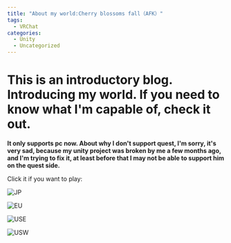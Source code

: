 ```yaml
---
title: "About my world:Cherry blossoms fall（AFK）"
tags: 
  - VRChat
categories:
  - Unity
  - Uncategorized
---
```


# This is an introductory blog. Introducing my world. If you need to know what I'm capable of, check it out.

**It only supports pc now. About why I don't support quest, I'm sorry, it's very sad, because my unity project was broken by me a few months ago, and I'm trying to fix it, at least before that I may not be able to support him on the quest side.**




Click it if you want to play:

![JP](https://vrchat.com/home/launch?worldId=wrld_188bdfa3-0133-41fc-82a6-84c701a60314&instanceId=18887~region(jp))

![EU](https://vrchat.com/home/launch?worldId=wrld_188bdfa3-0133-41fc-82a6-84c701a60314&instanceId=64445~region(eu))

![USE](https://vrchat.com/home/launch?worldId=wrld_188bdfa3-0133-41fc-82a6-84c701a60314&instanceId=65505~region(use))

![USW](https://vrchat.com/home/launch?worldId=wrld_188bdfa3-0133-41fc-82a6-84c701a60314&instanceId=79236~region(us))



[def]: https://vrchat.com/home/launch?worldId=wrld_188bdfa3-0133-41fc-82a6-84c701a60314&instanceId=79236~region(us)
[def2]: https://vrchat.com/home/launch?worldId=wrld_188bdfa3-0133-41fc-82a6-84c701a60314&instanceId=65505~region(use)
[def3]: https://vrchat.com/home/launch?worldId=wrld_188bdfa3-0133-41fc-82a6-84c701a60314&instanceId=64445~region(eu)
[def4]: https://vrchat.com/home/launch?worldId=wrld_188bdfa3-0133-41fc-82a6-84c701a60314&instanceId=18887~region(jp)
